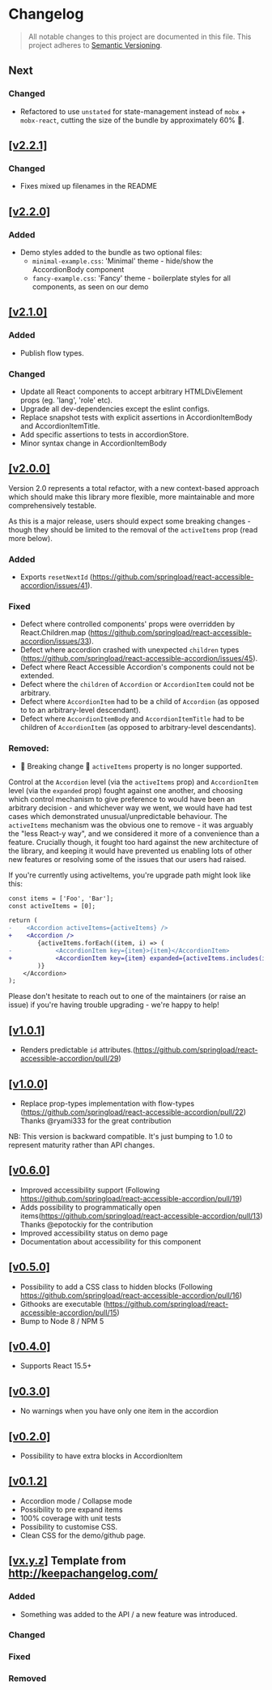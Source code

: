 # Changelog

> All notable changes to this project are documented in this file.
> This project adheres to [Semantic Versioning](http://semver.org/spec/v2.0.0.html).

## Next

### Changed

* Refactored to use `unstated` for state-management instead of `mobx` + `mobx-react`, cutting the
  size of the bundle by approximately 60% 🎉.

## [[v2.2.1]](https://github.com/springload/react-accessible-accordion/releases/tag/v2.2.1)

### Changed

* Fixes mixed up filenames in the README

## [[v2.2.0]](https://github.com/springload/react-accessible-accordion/releases/tag/v2.2.0)

### Added

* Demo styles added to the bundle as two optional files:
    * `minimal-example.css`: 'Minimal' theme - hide/show the AccordionBody component
    * `fancy-example.css`: 'Fancy' theme - boilerplate styles for all components, as seen on our demo

## [[v2.1.0]](https://github.com/springload/react-accessible-accordion/releases/tag/v2.1.0)

### Added

* Publish flow types.

### Changed

* Update all React components to accept arbitrary HTMLDivElement props (eg. 'lang', 'role' etc).
* Upgrade all dev-dependencies except the eslint configs.
* Replace snapshot tests with explicit assertions in AccordionItemBody and AccordionItemTitle.
* Add specific assertions to tests in accordionStore.
* Minor syntax change in AccordionItemBody

## [[v2.0.0]](https://github.com/springload/react-accessible-accordion/releases/tag/v2.0.0)

Version 2.0 represents a total refactor, with a new context-based approach which should make this library more flexible, more maintainable and more comprehensively testable.

As this is a major release, users should expect some breaking changes - though they should be limited to the removal of the `activeItems` prop (read more below).

### Added

* Exports `resetNextId` (https://github.com/springload/react-accessible-accordion/issues/41).

### Fixed

* Defect where controlled components' props were overridden by React.Children.map (https://github.com/springload/react-accessible-accordion/issues/33).
* Defect where accordion crashed with unexpected `children` types (https://github.com/springload/react-accessible-accordion/issues/45).
* Defect where React Accessible Accordion's components could not be extended.
* Defect where the `children` of `Accordion` or `AccordionItem` could not be arbitrary.
* Defect where `AccordionItem` had to be a child of `Accordion` (as opposed to to an arbitrary-level descendant).
* Defect where `AccordionItemBody` and `AccordionItemTitle` had to be children of `AccordionItem` (as opposed to arbitrary-level descendants).

### Removed:

* 🚨 Breaking change 🚨 `activeItems` property is no longer supported.

Control at the `Accordion` level (via the `activeItems` prop) and `AccordionItem` level (via the `expanded` prop) fought against one another, and choosing which control mechanism to give preference to would have been an arbitrary decision - and whichever way we went, we would have had test cases which demonstrated unusual/unpredictable behaviour. The `activeItems` mechanism was the obvious one to remove - it was arguably the "less React-y way", and we considered it more of a convenience than a feature. Crucially though, it fought too hard against the new architecture of the library, and keeping it would have prevented us enabling lots of other new features or resolving some of the issues that our users had raised.

If you're currently using activeItems, you're upgrade path might look like this:

```diff
const items = ['Foo', 'Bar'];
const activeItems = [0];

return (
-    <Accordion activeItems={activeItems} />
+    <Accordion />
        {activeItems.forEach((item, i) => (
-            <AccordionItem key={item}>{item}</AccordionItem>
+            <AccordionItem key={item} expanded={activeItems.includes(i)}>{item}</AccordionItem>
        )}
    </Accordion>
);
```

Please don't hesitate to reach out to one of the maintainers (or raise an issue) if you're having trouble upgrading - we're happy to help!

## [[v1.0.1]](https://github.com/springload/react-accessible-accordion/releases/tag/v1.0.1)

* Renders predictable `id` attributes.(https://github.com/springload/react-accessible-accordion/pull/29)

## [[v1.0.0]](https://github.com/springload/react-accessible-accordion/releases/tag/v1.0.0)

* Replace prop-types implementation with flow-types (https://github.com/springload/react-accessible-accordion/pull/22)
  Thanks @ryami333 for the great contribution

NB: This version is backward compatible. It's just bumping to 1.0 to represent maturity rather than API changes.

## [[v0.6.0]](https://github.com/springload/react-accessible-accordion/releases/tag/v0.6.0)

* Improved accessibility support (Following https://github.com/springload/react-accessible-accordion/pull/19)
* Adds possibility to programmatically open items(https://github.com/springload/react-accessible-accordion/pull/13)
  Thanks @epotockiy for the contribution
* Improved accessibility status on demo page
* Documentation about accessibility for this component

## [[v0.5.0]](https://github.com/springload/react-accessible-accordion/releases/tag/v0.5.0)

* Possibility to add a CSS class to hidden blocks (Following https://github.com/springload/react-accessible-accordion/pull/16)
* Githooks are executable (https://github.com/springload/react-accessible-accordion/pull/15)
* Bump to Node 8 / NPM 5

## [[v0.4.0]](https://github.com/springload/react-accessible-accordion/releases/tag/v0.4.0)

* Supports React 15.5+

## [[v0.3.0]](https://github.com/springload/react-accessible-accordion/releases/tag/v0.3.0)

* No warnings when you have only one item in the accordion

## [[v0.2.0]](https://github.com/springload/react-accessible-accordion/releases/tag/v0.2.0)

* Possibility to have extra blocks in AccordionItem

## [[v0.1.2]](https://github.com/springload/react-accessible-accordion/releases/tag/v0.1.2)

* Accordion mode / Collapse mode
* Possibility to pre expand items
* 100% coverage with unit tests
* Possibility to customise CSS.
* Clean CSS for the demo/github page.

## [[vx.y.z]](https://github.com/springload/Quicktube.js/releases/tag/x.y.z) Template from http://keepachangelog.com/

### Added

* Something was added to the API / a new feature was introduced.

### Changed

### Fixed

### Removed
